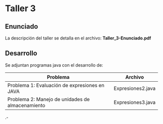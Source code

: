 # Taller 3

## Enunciado

La descripción del taller se detalla en el archivo: **Taller_3-Enunciado.pdf**

## Desarrollo

Se adjuntan programas java con el desarrollo de:

| Problema | Archivo |
|--|--|
| Problema 1: Evaluación de expresiones en JAVA | Expresiones2.java |
| Problema 2: Manejo de unidades de almacenamiento | Expresiones3.java |

.-

